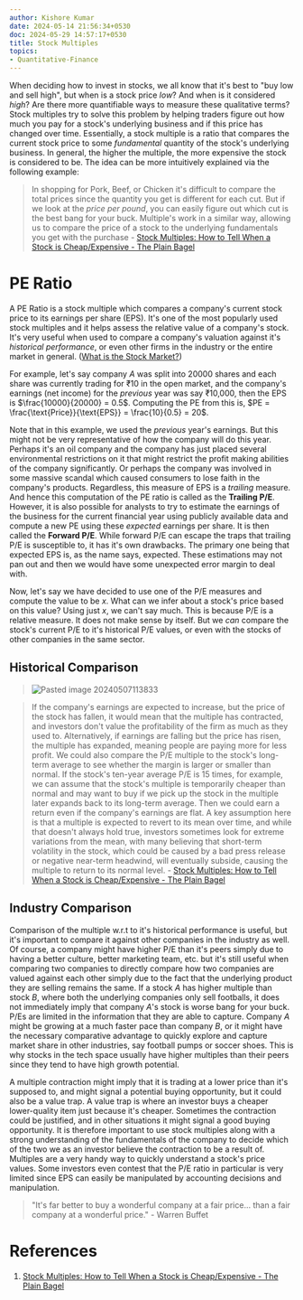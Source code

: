 ```yaml
---
author: Kishore Kumar
date: 2024-05-14 21:56:34+0530
doc: 2024-05-29 14:57:17+0530
title: Stock Multiples
topics:
- Quantitative-Finance
---
```

When deciding how to invest in stocks, we all know that it's best to "buy low and sell high", but when is a stock price *low*? And when is it considered *high*? Are there more quantifiable ways to measure these qualitative terms? Stock multiples try to solve this problem by helping traders figure out how much you pay for a stock's underlying business and if this price has changed over time. Essentially, a stock multiple is a ratio that compares the current stock price to some *fundamental* quantity of the stock's underlying business. In general, the higher the multiple, the more expensive the stock is considered to be. The idea can be more intuitively explained via the following example:
>In shopping for Pork, Beef, or Chicken it's difficult to compare the total prices since the quantity you get is different for each cut. But if we look at the *price per pound*, you can easily figure out which cut is the best bang for your buck. Multiple's work in a similar way, allowing us to compare the price of a stock to the underlying fundamentals you get with the purchase - [Stock Multiples: How to Tell When a Stock is Cheap/Expensive - The Plain Bagel](https://www.youtube.com/watch?v=21STUhQ-iP0)
# PE Ratio
A PE Ratio is a stock multiple which compares a company's current stock price to its earnings per share (EPS). It's one of the most popularly used stock multiples and it helps assess the relative value of a company's stock. It's very useful when used to compare a company's valuation against it's *historical performance*, or even other firms in the industry or the entire market in general. ([What is the Stock Market?](/blog/what-is-the-stock-market))

For example, let's say company $A$ was split into 20000 shares and each share was currently trading for ₹10 in the open market, and the company's earnings (net income) for the *previous* year was say ₹10,000, then the EPS is $\frac{10000}{20000} = 0.5$. Computing the PE from this is, $PE = \frac{\text{Price}}{\text{EPS}} = \frac{10}{0.5} = 20$. 

Note that in this example, we used the *previous* year's earnings. But this might not be very representative of how the company will do this year. Perhaps it's an oil company and the company has just placed several environmental restrictions on it that might restrict the profit making abilities of the company significantly. Or perhaps the company was involved in some massive scandal which caused consumers to lose faith in the company's products. Regardless, this measure of EPS is a *trailing* measure. And hence this computation of the PE ratio is called as the **Trailing P/E**. However, it is also possible for analysts to try to estimate the earnings of the business for the current financial year using publicly available data and compute a new PE using these *expected* earnings per share. It is then called the **Forward P/E**. While forward P/E can escape the traps that trailing P/E is susceptible to, it has it's own drawbacks. The primary one being that expected EPS is, as the name says, expected. These estimations may not pan out and then we would have some unexpected error margin to deal with. 

Now, let's say we have decided to use one of the P/E measures and compute the value to be $x$. What can we infer about a stock's price based on this value? Using just $x$, we can't say much. This is because P/E is a relative measure. It does not make sense by itself. But we *can* compare the stock's current P/E to it's historical P/E values, or even with the stocks of other companies in the same sector. 
## Historical Comparison
>
>![Pasted image 20240507113833](/images/pasted-image-20240507113833.png)

>
>If the company's earnings are expected to increase, but the price of the stock has fallen, it would mean that the multiple has contracted, and investors don't value the profitability of the firm as much as they used to. Alternatively, if earnings are falling but the price has risen, the multiple has expanded, meaning people are paying more for less profit. We could also compare the P/E multiple to the stock's long-term average to see whether the margin is larger or smaller than normal. If the stock's ten-year average P/E is 15 times, for example, we can assume that the stock's multiple is temporarily cheaper than normal and may want to buy if we pick up the stock in the multiple later expands back to its long-term average. Then we could earn a return even if the company's earnings are flat. A key assumption here is that a multiple is expected to revert to its mean over time, and while that doesn't always hold true, investors sometimes look for extreme variations from the mean, with many believing that short-term volatility in the stock, which could be caused by a bad press release or negative near-term headwind, will eventually subside, causing the multiple to return to its normal level. - [Stock Multiples: How to Tell When a Stock is Cheap/Expensive - The Plain Bagel](https://www.youtube.com/watch?v=21STUhQ-iP0)
## Industry Comparison
Comparison of the multiple w.r.t to it's historical performance is useful, but it's important to compare it against other companies in the industry as well. Of course, a company might have higher P/E than it's peers simply due to having a better culture, better marketing team, etc. but it's still useful when comparing two companies to directly compare how two companies are valued against each other simply due to the fact that the underlying product they are selling remains the same. If a stock $A$ has higher multiple than stock $B$, where both the underlying companies only sell footballs, it does not immediately imply that company $A$'s stock is worse bang for your buck. P/Es are limited in the information that they are able to capture. Company $A$ might be growing at a much faster pace than company $B$, or it might have the necessary comparative advantage to quickly explore and capture market share in other industries, say football pumps or soccer shoes. This is why stocks in the tech space usually have higher multiples than their peers since they tend to have high growth potential. 

A multiple contraction might imply that it is trading at a lower price than it's supposed to, and might signal a potential buying opportunity, but it could also be a value trap. A value trap is where an investor buys a cheaper lower-quality item just because it's cheaper. Sometimes the contraction could be justified, and in other situations it might signal a good buying opportunity. It is therefore important to use stock multiples along with a strong understanding of the fundamentals of the company to decide which of the two we as an investor believe the contraction to be a result of. Multiples are a very handy way to quickly understand a stock's price values. Some investors even contest that the P/E ratio in particular is very limited since EPS can easily be manipulated by accounting decisions and manipulation. 

>"It's far better to buy a wonderful company at a fair price... than a fair company at a wonderful price." - Warren Buffet

# References
1. [Stock Multiples: How to Tell When a Stock is Cheap/Expensive - The Plain Bagel](https://www.youtube.com/watch?v=21STUhQ-iP0)
